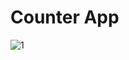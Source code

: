 # Counter App

![1](https://github.com/Zareel/PlacementAssignment_ZareelKalam/assets/110910838/559b12ac-35eb-43d5-8ae9-78765395f686)
